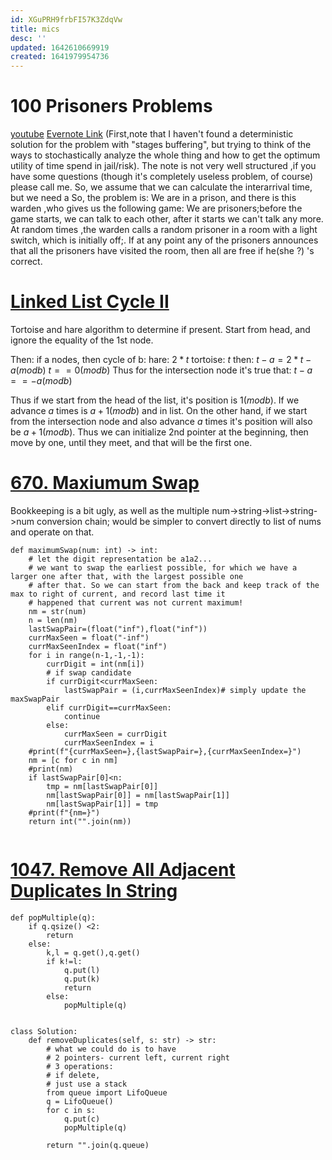 ```yaml
---
id: XGuPRH9frbFI57K3ZdqVw
title: mics
desc: ''
updated: 1642610669919
created: 1641979954736
---
```


# 100 Prisoners Problems
[](https://www.youtube.com/watch?v=_X_Q-_X_X_Q)

[youtube](https://www.youtube.com/watch?v=C5-I0bAuEUE)
[Evernote Link](https://www.evernote.com/shard/s101/nl/11122041/2b02fecb-f12e-46ad-a9d7-0a8bc96f3bfa?title=The%20100%20prisoners%20map%20-reduce%20probablistic%20%22analysis%22)
 (First,note that I haven't found a deterministic solution for the problem with "stages buffering", but trying to think of the ways to stochastically analyze the whole thing and how to get the optimum utility of time spend in jail/risk). The note is not very well structured ,if you have some questions (though it's completely useless problem, of course)  please call me.
 So, we assume that we can calculate the interarrival time, but we need a
So, the problem is:
 We are in a prison, and there is this warden ,who gives us the following game: We are prisoners;before the game starts, we can talk to each other, after it starts we can't talk any more.
 At random times ,the warden calls a random prisoner in a room with a light switch, which is initially off;.
 If at any point any of the prisoners announces that all the prisoners have visited the room, then all are free if he(she ?) 's correct.


 # [Linked List Cycle II](https://leetcode.com/problems/linked-list-cycle-ii/)

 Tortoise and hare algorithm to determine if present. Start from head, and ignore the equality of the 1st node.


Then:
if a nodes, then cycle of b:
hare: $2*t$ 
tortoise:
$t$
then:
$t-a=2*t-a(mod b)$
$t==0(mod b)$
Thus for the intersection node it's true that:
$t-a==-a(mod b)$

Thus if we start from the head of the list, it's position is $1(mod b)$. If we advance $a$ times is $a+1(mod b )$ and in list.
On the other hand, if we start from the intersection node and also advance $a$ times it's position will also be $a+1(mod b)$.
Thus we can initialize 2nd pointer at the beginning, then move by one, until they meet, and that will be the first one.

# [670. Maxiumum Swap](https://leetcode.com/problems/maximum-swap/)

Bookkeeping is a bit ugly, as well as the multiple num->string->list->string->num conversion chain; would be simpler to 
convert directly to list of nums and operate on that.
```{python}
def maximumSwap(num: int) -> int:
    # let the digit representation be a1a2...
    # we want to swap the earliest possible, for which we have a larger one after that, with the largest possible one 
    # after that. So we can start from the back and keep track of the max to right of current, and record last time it 
    # happened that current was not current maximum!
    nm = str(num)
    n = len(nm)
    lastSwapPair=(float("inf"),float("inf"))
    currMaxSeen = float("-inf")
    currMaxSeenIndex = float("inf")
    for i in range(n-1,-1,-1):
        currDigit = int(nm[i])
        # if swap candidate
        if currDigit<currMaxSeen:
            lastSwapPair = (i,currMaxSeenIndex)# simply update the maxSwapPair
        elif currDigit==currMaxSeen:
            continue
        else:
            currMaxSeen = currDigit
            currMaxSeenIndex = i
    #print(f"{currMaxSeen=},{lastSwapPair=},{currMaxSeenIndex=}")
    nm = [c for c in nm]
    #print(nm)
    if lastSwapPair[0]<n:
        tmp = nm[lastSwapPair[0]]
        nm[lastSwapPair[0]] = nm[lastSwapPair[1]]
        nm[lastSwapPair[1]] = tmp
    #print(f"{nm=}")
    return int("".join(nm))
            
```

# [1047. Remove All Adjacent Duplicates In String](https://leetcode.com/problems/remove-all-adjacent-duplicates-in-string/)

```{python}
def popMultiple(q):
    if q.qsize() <2:
        return
    else:
        k,l = q.get(),q.get()
        if k!=l:
            q.put(l)
            q.put(k)
            return
        else:
            popMultiple(q)
    
    
class Solution:
    def removeDuplicates(self, s: str) -> str:
        # what we could do is to have
        # 2 pointers- current left, current right
        # 3 operations:
        # if delete, 
        # just use a stack
        from queue import LifoQueue
        q = LifoQueue()
        for c in s:
            q.put(c)
            popMultiple(q)
        
        return "".join(q.queue)

```